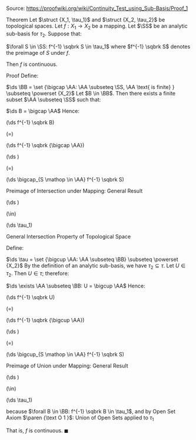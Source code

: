 # 

Source: https://proofwiki.org/wiki/Continuity_Test_using_Sub-Basis/Proof_1

Theorem
Let $\struct {X_1, \tau_1}$ and $\struct {X_2, \tau_2}$ be topological spaces.
Let $f: X_1 \to X_2$ be a mapping.
Let $\SS$ be an analytic sub-basis for $\tau_2$.
Suppose that:

$\forall S \in \SS: f^{-1} \sqbrk S \in \tau_1$
where $f^{-1} \sqbrk S$ denotes the preimage of $S$ under $f$.

Then $f$ is continuous.


Proof
Define:

$\ds \BB = \set {\bigcap \AA: \AA \subseteq \SS, \AA \text{ is finite} } \subseteq \powerset {X_2}$
Let $B \in \BB$.
Then there exists a finite subset $\AA \subseteq \SS$ such that:

$\ds B = \bigcap \AA$
Hence:














\(\ds f^{-1} \sqbrk B\)

\(=\)







\(\ds f^{-1} \sqbrk {\bigcap \AA}\)




















\(\ds \)

\(=\)







\(\ds \bigcap_{S \mathop \in \AA} f^{-1} \sqbrk S\)





Preimage of Intersection under Mapping: General Result














\(\ds \)

\(\in\)







\(\ds \tau_1\)





General Intersection Property of Topological Space




Define:

$\ds \tau = \set {\bigcup \AA: \AA \subseteq \BB} \subseteq \powerset {X_2}$
By the definition of an analytic sub-basis, we have $\tau_2 \subseteq \tau$.
Let $U \in \tau_2$.
Then $U \in \tau$; therefore:

$\ds \exists \AA \subseteq \BB: U = \bigcup \AA$
Hence:














\(\ds f^{-1} \sqbrk U\)

\(=\)







\(\ds f^{-1} \sqbrk {\bigcup \AA}\)




















\(\ds \)

\(=\)







\(\ds \bigcup_{S \mathop \in \AA} f^{-1} \sqbrk S\)





Preimage of Union under Mapping: General Result














\(\ds \)

\(\in\)







\(\ds \tau_1\)





because $\forall B \in \BB: f^{-1} \sqbrk B \in \tau_1$, and by Open Set Axiom $\paren {\text O 1 }$: Union of Open Sets applied to $\tau_1$



That is, $f$ is continuous.
$\blacksquare$





